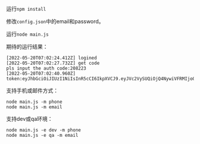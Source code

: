 运行`npm install`

修改`config.json`中的email和password。

运行`node main.js`

期待的运行结果：

```
[2022-05-20T07:02:24.412Z] logined
[2022-05-20T07:02:27.732Z] get code
pls input the auth code:208223
[2022-05-20T07:02:40.960Z] token:eyJhbGciOiJIUzI1NiIsInR5cCI6IkpXVCJ9.eyJVc2VySUQiOjQ4NywiVFRMIjo0MzIwLCJUeXBlIjoiQVVUSF9DT0RFX1ZFUklGSUVEIiwiQ2xpZW50VHlwZSI6Ik1PQklMRSIsImV4cCI6MTgxMDcxMDE2MX0.EoczQOzEbtSraW1IcFGuyWW5zKLC1WTMy7zwqrqZh0Y
```

支持手机或邮件方式：

```
node main.js -m phone
node main.js -m email
```

支持dev或qa环境：

```
node main.js -e dev -m phone
node main.js -e qa -m email
```